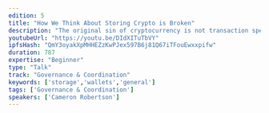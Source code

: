 ```yaml
---
edition: 5
title: "How We Think About Storing Crypto is Broken"
description: "The original sin of cryptocurrency is not transaction speed, poor anonymity, volatility or a high Gini coefficient -- it's a digital format which is confusing to use, easily delegated to centralized exchanges and, most importantly, reliant on multiple layers of software and hardware trust. What if instead Bitcoin and Ethereum were like cash, a physical format that billions of people are intimately familiar with? To achieve a viable physical cryptocurrency, however, we need radically open hardware with cryptographically-secured guarantees of their face value and uniqueness anchored in silicon. We propose a novel, low cost, physical format for cryptocurrency -- more appropriately \"cryptocash\" -- that's intuitive to use and allows for free, anonymous, and instantaneously final transactions. By isolating cryptographic key material and operations from software and firmware in secure silicon, we can build a new hardware foundation that supports not only self-ownership of crypto assets, but broadly serves to secure the secrets users need for participation in the decentralized web. We'll hone in how shared trust in hardware and chips must ultimately be quantified through crypto-economic incentives such that we can move away from manufacturers that willfully or ineptly include backdoors in their products."
youtubeUrl: "https://youtu.be/DIdXITuTbVY"
ipfsHash: "QmY3oyakXpMHHEZzKwPJex597B6j81Q67iTFouEwxxpifw"
duration: 787
expertise: "Beginner"
type: "Talk"
track: "Governance & Coordination"
keywords: ['storage','wallets','general']
tags: ['Governance & Coordination']
speakers: ['Cameron Robertson']
---
```

